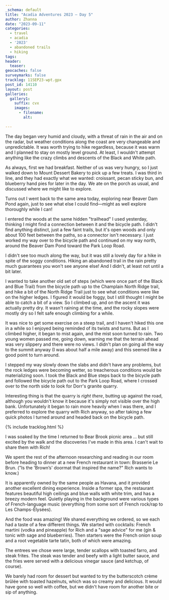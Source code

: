 ```yaml
---
_schema: default
title: "Acadia Adventures 2023 – Day 5"
author: Zhanna
date: "2023-09-11"
categories: 
  - travel
  - acadia
  - '2023'
  - abandoned trails
  - hiking
tags:
header:
  teaser:
geocaches: false
surveymarks: false
tracklog: 11SEP23-wpt.gpx
post_id: 14110
layout: post
galleries:
  gallery1:
    suffix: cvx
    images:
      - filename: 
        alt:
    
---
```


The day began very humid and cloudy, with a threat of rain in the air and on the radar, but weather conditions along the coast are very changeable and unpredictable. It was worth trying to hike regardless, because it was warm and I planned to stay on mostly level ground. At least, I wouldn't attempt anything like the crazy climbs and descents of the Black and White path.

<!-- ## George Dorr's granite quarry
Write something about the quarry to start today's post
http://acadiamemorials.blogspot.com/2012/05/george-bucknam-dorr-father-of-acadia.html
https://static1.squarespace.com/static/610d5055699fb835cba4d997/t/61c190ae18b37f506225d4e3/1640075440053/An-Island-Landscape-Gardening-Culture_Betsy-Hewlett.pdf: "George Dorr owned and operated a granite quarry on property his family owned to the east of Oldfarm between Bar Harbor and Otter Cliffs."
Also check Dorr biography book -->


As always, first we had breakfast. Neither of us was very hungry, so I just walked down to Mount Dessert Bakery to pick up a few treats. I was third in line, and they had exactly what we wanted: croissant, pecan sticky bun, and blueberry hand pies for later in the day. We ate on the porch as usual, and discussed where we might like to explore.

Turns out I went back to the same area today, exploring near Beaver Dam Pond again, just to see what else I could find—might as well explore thoroughly while I can! 

I entered the woods at the same hidden "trailhead" I used yesterday, thinking I might find a connection between it and the bicycle path. I didn't find anything distinct, just a few faint trails, but it's open woods and only about 100 feet between the paths, so a connector isn't necessary. I just worked my way over to the bicycle path and continued on my way north, around the Beaver Dam Pond toward the Park Loop Road.
 
I didn't see too much along the way, but it was still a lovely day for a hike in spite of the soggy conditions. Hiking an abandoned trail in the rain pretty much guarantees you won't see anyone else! And I didn't, at least not until a bit later.

I wanted to take another old set of steps (which were once part of the Black and Blue Trail) from the bicycle path up to the Champlain North Ridge trail, and hike a bit of the North Ridge Trail just to see what conditions were like on the higher ledges. I figured it would be foggy, but I still thought I might be able to catch a bit of a view. So I climbed up, and on the ascent it was actually pretty dry. It wasn't raining at the time, and the rocky slopes were mostly dry so I felt safe enough climbing for a while.

It was nice to get some exercise on a steep trail, and I haven't hiked this one in a while so I enjoyed being reminded of its twists and turns. But as I climbed higher, it began to mist again, and the mist soon turned to rain. Two young women passed me, going down, warning me that the terrain ahead was very slippery and there were no views. I didn't plan on going all the way to the summit anyway (I was about half a mile away) and this seemed like a good point to turn around.

I stepped my way slowly down the slabs and didn't have any problems, but the rock ledges were becoming wetter, so treacherous conditions would be materializing soon. I took the Black and Blue steps back to the bicycle path and followed the bicycle path out to the Park Loop Road, where I crossed over to the north side to look for Dorr's granite quarry. 

Interesting thing is that the quarry is _right there_, butting up against the road, although you wouldn't know it because it's simply not visible over the high bank. Unfortunately it began to rain more heavily when I was there, and I preferred to explore the quarry with Rich anyway, so after taking a few quick photos I turned around and headed back on the bicycle path.

{% include tracklog.html %}

I was soaked by the time I returned to Bear Brook picnic area ... but still excited by the walk and the discoveries I've made in this area. I can't wait to share them with Rich!

We spent the rest of the afternoon researching and reading in our room before heading to dinner at a new French restaurant in town: Brasserie Le Brun. ("Is the 'Brown’s' doormat that inspired the name?" Rich wants to know.) 

It is apparently owned by the same people as Havana, and it provided another excellent dining experience. Inside a former spa, the restaurant features beautiful high ceilings and blue walls with white trim, and has a breezy modern feel. Quietly playing in the background were various types of French-language music (everything from some sort of French rock/rap to Les Champs-Élysées). 

And the food was amazing! We shared everything we ordered, so we each had a taste of a few different things. We started with cocktails: French martini (vodka and pineapple) for Rich and a "sage advice" for me (gin & tonic with sage and blueberries). Then starters were the French onion soup and a root vegetable tarte tatin, both of which were amazing. 

The entrees we chose were large, tender scallops with toasted farro, and steak frites. The steak was tender and beefy with a light butter sauce, and the fries were served with a delicious vinegar sauce (and ketchup, of course). 

We barely had room for dessert but wanted to try the butterscotch crème brûlée with toasted hazelnuts, which was so creamy and delicious. It would have gone so well with coffee, but we didn't have room for another bite or sip of anything.

